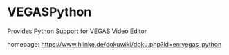 # VEGASPython
Provides Python Support for VEGAS Video Editor

homepage: https://www.hlinke.de/dokuwiki/doku.php?id=en:vegas_python
